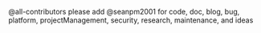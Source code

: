 @all-contributors please add @seanpm2001 for code, doc, blog, bug, platform, projectManagement, security, research, maintenance, and ideas
